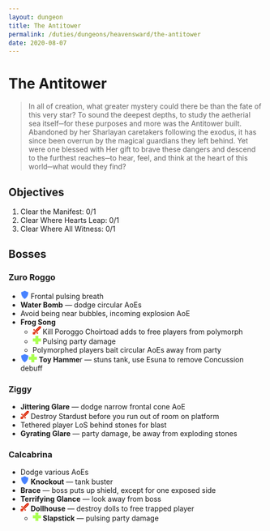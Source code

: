 ```yaml
---
layout: dungeon
title: The Antitower
permalink: /duties/dungeons/heavensward/the-antitower
date: 2020-08-07
---
```


# The Antitower

> In all of creation, what greater mystery could there be than the fate of this very star? To sound the deepest depths, to study the aetherial sea itself─for these purposes and more was the Antitower built. Abandoned by her Sharlayan caretakers following the exodus, it has since been overrun by the magical guardians they left behind. Yet were one blessed with Her gift to brave these dangers and descend to the furthest reaches─to hear, feel, and think at the heart of this world─what would they find?

## Objectives

1. Clear the Manifest: 0/1
2. Clear Where Hearts Leap: 0/1
3. Clear Where All Witness: 0/1

## Bosses

### Zuro Roggo

- ![](/assets/icons/role-tank.png) Frontal pulsing breath
- **Water Bomb** — dodge circular AoEs
- Avoid being near bubbles, incoming explosion AoE
- **Frog Song**
  - ![](/assets/icons/role-dps.png) Kill Poroggo Choirtoad adds to free players from polymorph
  - ![](/assets/icons/role-healer.png) Pulsing party damage
  - Polymorphed players bait circular AoEs away from party
- ![](/assets/icons/role-tank.png)![](/assets/icons/role-healer.png) **Toy Hamme**r — stuns tank, use Esuna to remove Concussion debuff

### Ziggy

- **Jittering Glare** — dodge narrow frontal cone AoE
- ![](/assets/icons/role-dps.png) Destroy Stardust before you run out of room on platform
- Tethered player LoS behind stones for blast
- **Gyrating Glare** — party damage, be away from exploding stones

### Calcabrina

- Dodge various AoEs
- ![](/assets/icons/role-tank.png) **Knockout** — tank buster
- **Brace** — boss puts up shield, except for one exposed side
- **Terrifying Glance** — look away from boss
- ![](/assets/icons/role-dps.png) **Dollhouse** — destroy dolls to free trapped player
  - ![](/assets/icons/role-healer.png) **Slapstick** — pulsing party damage
